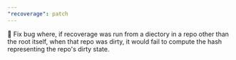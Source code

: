 ```yaml
---
"recoverage": patch
---
```


🐛 Fix bug where, if recoverage was run from a diectory in a repo other than the root itself, when that repo was dirty, it would fail to compute the hash representing the repo's dirty state.
